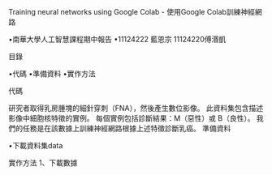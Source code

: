 Training neural networks using Google Colab - 使用Google Colab訓練神經網路

•南華大學人工智慧課程期中報告
•11124222 藍恩宗 11124220傅湣凱

目錄

•代碼
•準備資料
•實作方法

代碼

研究者取得乳房腫塊的細針穿刺（FNA），然後產生數位影像。 此資料集包含描述影像中細胞核特徵的實例。 
每個實例包括診斷結果：M（惡性）或 B（良性）。 我們的任務是在該數據上訓練神經網路根據上述特徵診斷乳癌。
準備資料

•下載資料集data

實作方法
1、下載數據





